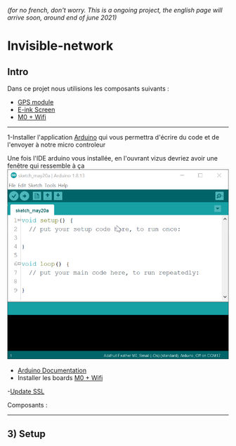 *(for no french, don't worry. This is a ongoing project, the english page will arrive soon, around end of june 2021)*

# Invisible-network

## Intro

Dans ce projet nous utilisions les composants suivants :

- [GPS module](https://learn.adafruit.com/adafruit-ultimate-gps/arduino-wiring)
- [E-ink Screen](https://learn.adafruit.com/adafruit-eink-display-breakouts/grayscale-29-overview)
- [M0 + Wifi](https://learn.adafruit.com/adafruit-feather-m0-wifi-atwinc1500/)

---



1-Installer l'application [Arduino](https://www.arduino.cc/en/software) qui vous permettra d'écrire du code et de l'envoyer à notre micro controleur

Une fois l'IDE arduino vous installée, en l'ouvrant vizus devriez avoir une fenêtre qui ressemble à ça
![Arduino IDE](assets/images/arduino_ide.png)
- [Arduino Documentation](https://www.arduino.cc/reference/en/)
- Installer les boards [M0 + Wifi](https://learn.adafruit.com/adafruit-feather-m0-wifi-atwinc1500/setup)

-[Update SSL](https://learn.adafruit.com/adafruit-feather-m0-wifi-atwinc1500/updating-ssl-certificates)

Composants :

***

## 3) Setup

